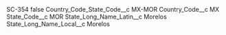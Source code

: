 <?xml version="1.0" encoding="UTF-8"?>
<CustomMetadata xmlns="http://soap.sforce.com/2006/04/metadata" xmlns:xsi="http://www.w3.org/2001/XMLSchema-instance" xmlns:xsd="http://www.w3.org/2001/XMLSchema">
    <label>SC-354</label>
    <protected>false</protected>
    <values>
        <field>Country_Code_State_Code__c</field>
        <value xsi:type="xsd:string">MX-MOR</value>
    </values>
    <values>
        <field>Country_Code__c</field>
        <value xsi:type="xsd:string">MX</value>
    </values>
    <values>
        <field>State_Code__c</field>
        <value xsi:type="xsd:string">MOR</value>
    </values>
    <values>
        <field>State_Long_Name_Latin__c</field>
        <value xsi:type="xsd:string">Morelos</value>
    </values>
    <values>
        <field>State_Long_Name_Local__c</field>
        <value xsi:type="xsd:string">Morelos</value>
    </values>
</CustomMetadata>
